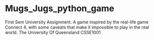 # Mugs_Jugs_python_game
First Sem University Assignment. A game inspired by the real-life game Connect 4, with some caveats that make it impossible to play in the real world.
The University Of Queensland
CSSE1001
